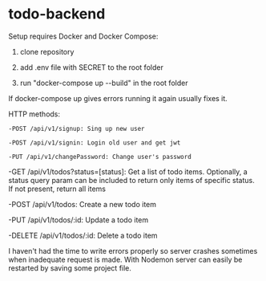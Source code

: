 # todo-backend

Setup requires Docker and Docker Compose:

1. clone repository

2. add .env file with SECRET to the root folder

3. run "docker-compose up --build" in the root folder

If docker-compose up gives errors running it again usually fixes it.

HTTP methods:

    -POST /api/v1/signup: Sing up new user

    -POST /api/v1/signin: Login old user and get jwt

    -PUT /api/v1/changePassword: Change user's password

-GET /api/v1/todos?status=[status]: Get a list of todo items. Optionally, a status query param can be included to return only items of specific status. If not present, return all items

-POST /api/v1/todos: Create a new todo item

-PUT /api/v1/todos/:<zero-width space>id: Update a todo item

-DELETE /api/v1/todos/:<zero-width space>id: Delete a todo item

I haven't had the time to write errors properly so server crashes sometimes when inadequate request is made. With Nodemon server can easily be restarted by saving some project file.

